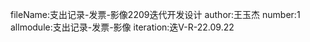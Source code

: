 fileName:支出记录-发票-影像2209迭代开发设计
author:王玉杰
number:1
allmodule:支出记录-发票-影像
iteration:迭V-R-22.09.22






